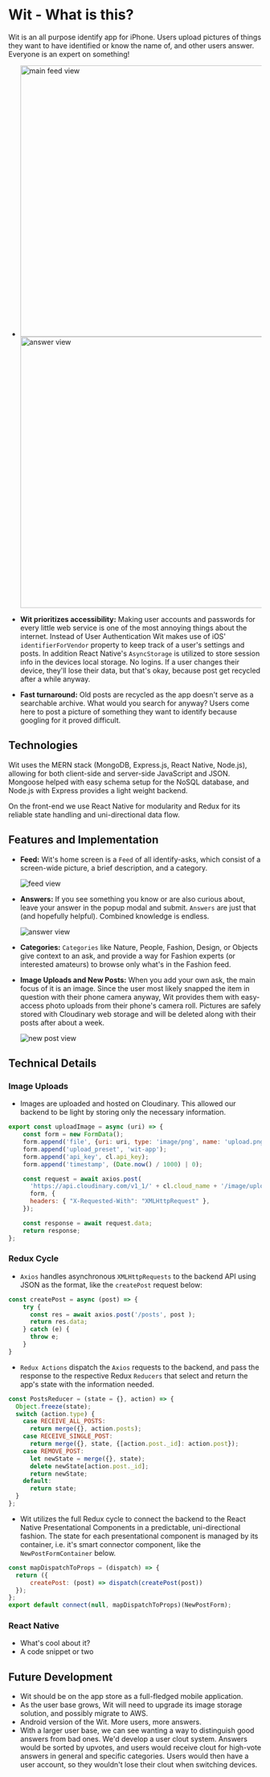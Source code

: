 # Wit - What is this?
Wit is an all purpose identify app for iPhone. Users upload pictures of things they want to have identified or know the name of, and other users answer. Everyone is an expert on something!

- <img alt="main feed view" src="./docs/images/feed.png" height="540px"/><img alt="answer view" src="./docs/images/answer.png" height="540px"/>

- __Wit prioritizes accessibility:__ Making user accounts and passwords for every little web service is one of the most annoying things about the internet. Instead of User Authentication Wit makes use of iOS' `identifierForVendor` property to keep track of a user's settings and posts. In addition React Native's `AsyncStorage` is utilized to store session info in the devices local storage. No logins. If a user changes their device, they'll lose their data, but that's okay, because post get recycled after a while anyway.

- __Fast turnaround:__ Old posts are recycled as the app doesn't serve as a
searchable archive. What would you search for anyway? Users come here to
post a picture of something they want to identify because googling for it
proved difficult.

## Technologies
Wit uses the MERN stack (MongoDB, Express.js, React Native, Node.js),
allowing for both client-side and server-side JavaScript and JSON. Mongoose helped with easy schema setup for the NoSQL database, and Node.js with
Express provides a light weight backend.

On the front-end we use React Native for modularity and Redux for its
reliable state handling and uni-directional data flow.

## Features and Implementation
* __Feed:__ Wit's home screen is a `Feed` of all identify-asks, which
consist of a screen-wide picture, a brief description, and a category.

    <img alt="feed view" src="./docs/images/feed.gif"/>

* __Answers:__ If you see something you know or are also curious about, leave your answer in the popup modal and submit. `Answers` are just that (and hopefully helpful).
Combined knowledge is endless.

    <img alt="answer view" src="./docs/images/answer.gif"/>

* __Categories:__ `Categories` like Nature, People, Fashion, Design, or
Objects give context to an ask, and provide a way for Fashion experts
(or interested amateurs) to browse only what's in the Fashion feed.

* __Image Uploads and New Posts:__ When you add your own ask, the main focus of it is
an image. Since the user most likely snapped the item in question with their
phone camera anyway, Wit provides them with easy-access photo uploads from their
phone's camera roll. Pictures are safely stored with Cloudinary web storage and will
be deleted along with their posts after about a week.

    <img alt="new post view" src="./docs/images/new_post.gif"/>

## Technical Details
### Image Uploads
- Images are uploaded and hosted on Cloudinary. This allowed our backend to be light by storing only the necessary information.
```javascript
export const uploadImage = async (uri) => {
    const form = new FormData();
    form.append('file', {uri: uri, type: 'image/png', name: 'upload.png'});
    form.append('upload_preset', 'wit-app');
    form.append('api_key', cl.api_key);
    form.append('timestamp', (Date.now() / 1000) | 0);

    const request = await axios.post(
      'https://api.cloudinary.com/v1_1/' + cl.cloud_name + '/image/upload/',
      form, {
      headers: { "X-Requested-With": "XMLHttpRequest" },
    });

    const response = await request.data;
    return response;
};
```

### Redux Cycle
- `Axios` handles asynchronous `XMLHttpRequests` to the backend API using JSON as the format, like the `createPost` request below:
```javascript
const createPost = async (post) => {
    try {
      const res = await axios.post('/posts', post );
      return res.data;
    } catch (e) {
      throw e;
    }
}
```

- `Redux Actions` dispatch the `Axios` requests to the backend, and pass the response to the respective Redux `Reducers` that select and return the app's state with the information needed.
```javascript
const PostsReducer = (state = {}, action) => {
  Object.freeze(state);
  switch (action.type) {
    case RECEIVE_ALL_POSTS:
      return merge({}, action.posts);
    case RECEIVE_SINGLE_POST:
      return merge({}, state, {[action.post._id]: action.post});
    case REMOVE_POST:
      let newState = merge({}, state);
      delete newState[action.post._id];
      return newState;
    default:
      return state;
  }
};
```

- Wit utilizes the full Redux cycle to connect the backend to the React Native Presentational Components in a predictable, uni-directional fashion. The state for each presentational component is managed by its container, i.e. it's smart connector component, like the `NewPostFormContainer` below.

```javascript
const mapDispatchToProps = (dispatch) => {
  return ({
      createPost: (post) => dispatch(createPost(post))
  });
};
export default connect(null, mapDispatchToProps)(NewPostForm);
```

### React Native
- What's cool about it?
- A code snippet or two

## Future Development
* Wit should be on the app store as a full-fledged mobile application.
* As the user base grows, Wit will need to upgrade its image storage
solution, and possibly migrate to AWS.
* Android version of the Wit. More users, more answers.
* With a larger user base, we can see wanting a way to distinguish good
answers from bad ones. We'd develop a user clout system. Answers would be
sorted by upvotes, and users would receive clout for high-vote answers
in general and specific categories. Users would then have a user account,
so they wouldn't lose their clout when switching devices.
